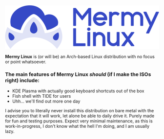 ![Mermy Linux Logotype](/assets/MermyLinux-Logotype.png)

**Mermy Linux** is (or will be) an Arch-based Linux distribution with no focus or point whatsoever.

### The main features of Mermy Linux _should_ (if I make the ISOs right) include:
- KDE Plasma with actually good keyboard shortcuts out of the box
- Fish shell with TIDE for users
- Uhh... we'll find out more one day

I advise you to literally never install this distribution on bare metal with the expectation that it will work, let alone be able to daily drive it.
Purely made for fun and testing purposes. Expect very minimal maintenance, as this is work-in-progress, I don't know what the hell I'm doing, and I am usually lazy.
